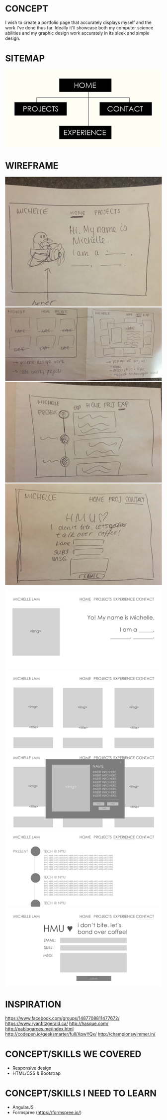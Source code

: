 # CONCEPT
I wish to create a portfolio page that accurately displays myself and the work I've done thus far. Ideally it'll showcase both my computer science abilities and my graphic design work accurately in its sleek and simple design.

# SITEMAP
![alt tag](img/midterm-wireframe.png)

# WIREFRAME
![alt tag](img/1.jpg)
![alt tag](img/2.jpg)
![alt tag](img/3.jpg)
![alt tag](img/4.jpg)

![alt tag](img/midterm-layout-1.png)
![alt tag](img/midterm-layout-2.png)
![alt tag](img/midterm-layout-3.png)
![alt tag](img/midterm-layout-4.png)
![alt tag](img/midterm-layout-5.png)

# INSPIRATION
https://www.facebook.com/groups/1487708811477672/
https://www.ryanfitzgerald.ca/
http://hasque.com/
http://pablogarces.me/index.html
http://codepen.io/geeksmarter/full/XpwYQx/
http://championswimmer.in/

# CONCEPT/SKILLS WE COVERED
* Responsive design
* HTML/CSS & Bootstrap

# CONCEPT/SKILLS I NEED TO LEARN
* AngularJS
* Formspree (https://formspree.io/)